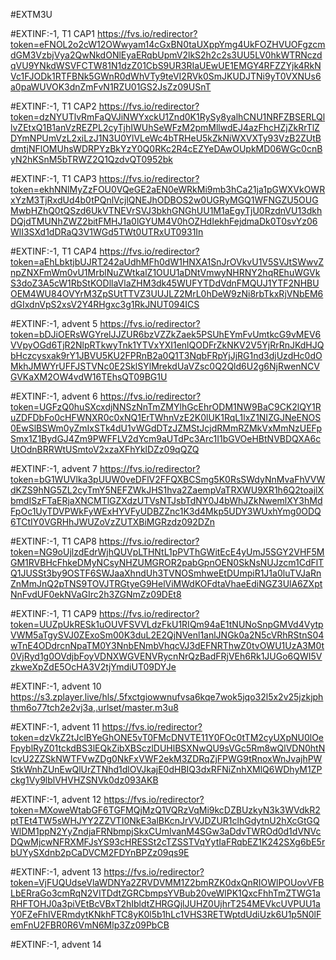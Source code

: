 #EXTM3U

#EXTINF:-1, T1 CAP1
https://fvs.io/redirector?token=eFNOL2o2cW12OWwyam14cGxBN0taUXppYmg4UkFOZHVUOFgzcmdGM3VzbjVya2QwNkdONlEyaERqbUpmV2lkS2h2c2s3UU5LV0hkWTRNczdqVU9YNkdWSVFCTW81N1dzZ01CbS9UR3RIaUEwUE1EMGY4RFZZYjk4RkNVc1FJODk1RTFBNk5GWnR0dWhVTy9teVI2RVk0SmJKUDJTNi9yT0VXNUs6a0paWUVOK3dnZmFvN1RZU01GS2JsZz09USnT


#EXTINF:-1, T1 CAP2
https://fvs.io/redirector?token=dzNYUTlvRmFaQVJiNWYxckU1Znd0K1RySy8yalhCNU1NRFZBSERLQllvZEtxQ1B1anVzREZPL2cyTjhIWUhSeWFzM2pmMllwdEJ4azFhcHZjZkRrTlZDYmNPUmVzL2xiLzJ1N3U0YlVLeWc4bTRHeU5kZkNiWXVXTy93VzB2ZUtBdmtjNFlOMUhsWDRPYzBkYzY0Q0RKc2R4cEZYeDAwOUpkMD06WGc0cnByN2hKSnM5bTRWZ2Q1QzdvQT0952bk


#EXTINF:-1, T1 CAP3
https://fvs.io/redirector?token=ekhNNlMyZzFOU0VQeGE2aEN0eWRkMi9mb3hCa21ja1pGWXVkOWRxYzM3TjRxdUd4b0tPQnlVcjlQNEJhODBOS2w0UGRyMGQ1WFNGZU5OUGMwbHZhQ0tQSzd6UkVTNEVrSVJ3bkhGNGhUU1M1aEgyTjU0RzdnVU13dkhDQjdTMUNhZWZ2bitFMHJ1a0lGYUM4V0hOZHdIekhFejdmaDk0T0svYz06WlI3SXd1dDRaQ3V1WGd5TWt0UTRxUT0931In


#EXTINF:-1, T1 CAP4
https://fvs.io/redirector?token=aEhLbktjbUJRT242aUdhMFh0dW1HNXA1SnJrOVkvU1V5SVJtSWwvZnpZNXFmWm0vU1MrblNuZWtkalZ1OUU1aDNtVmwyNHRNY2hqREhuWGVkS3doZ3A5cW1RbStKODllaVlaZHM3dk45WUFYTDdVdnFMQUJ1YTF2NHBUOEM4WU84OVYrM3ZpSUtTTVZ3UUJLZ2MrL0hDeW9zNi8rbTkxRjVNbEM6dGIxdnVpS2xsV2Y4RHgxc3g1RkJNUT094ICS


#EXTINF:-1, advent 5
https://fvs.io/redirector?token=bDJiOERsWGYrelJJZUR6bzVZZkZaek5PSUhEYmFvUmtkcG9vMEV6VVpyOGd6TjR2NlpRTkwyTnk1YTVxYXI1enlQODFrZkNKV2V5YjRrRnJKdHJQbHczcysxak9rY1JBVU5KU2FPRnB2a0Q1T3NqbFRpYjJjRG1nd3djUzdHc0dOMkhJMWYrUFFJSTVNc0E2SklSYlMrekdUaVZsc0Q2Qld6U2g6NjRwenNCVGVKaXM2OW4vdW16TEhsQT09BG1U

#EXTINF:-1, advent 6
https://fvs.io/redirector?token=UGFzQ0huSXcxdjNNSzNnTmZMYlhGcEhrODM1NW9BaC9CK2lQY1RuZDFDbFo0cHFWNXR0c0xNQ1ErTWhnVzE2K0lUK1RqL1lxZ1NIZGJNeENOS0EwSlBSWm0yZmIxSTk4dU1vWGdDTzJZMStJcjdRMmRZMkVxMmNzUEFpSmx1Z1BydGJ4Zm9PWFFLV2dYcm9aUTdPc3Arc1I1bGVOeHBtNVBDQXA6cUtOdnBRRWtUSmtoV2xzaXFhYklDZz09qQZQ


#EXTINF:-1, advent 7
https://fvs.io/redirector?token=bG1WUVlka3pUUW0veDFlV2FFQXBCSmg5K0RsSWdyNnMvaFhVVWdKZS9hNG5ZL2cyTmY5NEFZWkJHS1hva2ZaempVaTRXWU9XR1h6Q2toajlXbmdISzFTaERjaXNCMTlGZXdzUTVsNTJsbTdNY0J4bWhJZkNwemlXY3hMdFpOc1UyTDVPWkFyWExHYVFyUDBZZnc1K3d4Mkp5UDY3WUxhYmg0ODQ6TCtIY0VGRHhJWUZoVzZUTXBiMGRzdz092DZn


#EXTINF:-1, T1 CAP8
https://fvs.io/redirector?token=NG9oUjlzdEdrWjhQUVpLTHNtL1pPVThGWitEcE4yUmJ5SGY2VHF5MGM1RVBHcFhkeDMyNCsyNHZUMGROR2pabGpnOEN0SkNsNUJzcm1CdFlTQ1JUSSt3by9OSTF6SWJaaXhndUh3TVNOSmhweEtDUmpiR1J1a0luTVJaRnZnMmJnQ2pTNS9TOVJTRGtyeG9HelViMWdKOFdtaVhaeEdiNGZ3UlA6ZXptNnFvdUF0ekNVaGIrc2h3ZGNmZz09DEt8


#EXTINF:-1, T1 CAP9
https://fvs.io/redirector?token=UUZpUkRESk1uOUVFSVVLdzFkU1RIQm94aE1tNUNoSnpGMVd4VytpVWM5aTgySVJ0ZExoSm00K3duL2E2QjNVenl1anlJNGk0a2N5cVRhRStnS04wTnE4ODdrcnNpaTM0Y3NnbENmbVhqcVJ3dEFNRThwZ0tvOWU1UzA3M0t0VjRyd1g0OVdjbFoyVDNXWGVENVRycnNrQzBadFRjVEh6Rk1JUGo6QWI5VzkweXpZdE5OcHA3V2tjYmdiUT09DYJe


#EXTINF:-1, advent 10
https://s3.zplayer.live/hls/,5fxctgiowwnufvsa6kqe7wok5jqo32l5x2v25jzkjphthm6o77tch2e2vj3a,.urlset/master.m3u8


#EXTINF:-1, advent 11
https://fvs.io/redirector?token=dzVkZ2tJclBYeGhONE5vT0FMcDNVTE11Y0FOc0tTM2cyUXpNU0lOeFpyblRyZ01tckdBS3lEQkZibXBSczlDUHlBSXNwQU9sVGc5Rm8wQlVDN0htNlcvU2ZZSkNWTFVwZDg0NkFxVWF2ekM3ZDRqZjFPWG9tRnoxWnJvajhPWStkWnhZUnEwQlUrZTNhd1dlOVJkajE0dHBIQ3dxRFNiZnhXMlQ6WDhyM1ZPckg1Vy9lblVHVHZSNVk0dz093AKB


#EXTINF:-1, advent 12
https://fvs.io/redirector?token=MXoweWtabGF6TGFMQjMzQ1VQRzVqMi9kcDZBUzkyN3k3WVdkR2ptTEt4TW5sWHJYY2ZZVTI0NkE3alBKcnJrVVJDZUR1clhGdytnU2hXcGtGQWlDM1ppN2YyZndjaFRNbmpjSkxCUmlvanM4SGw3aDdvTWROd0d1dVNVcDQwMjcwNFRXMFJsYS93cHRESSt2cTZSSTVqYytIaFRqbEZ1K242SXg6bE5rbUYySXdnb2pCaDVCM2FDYnBPZz09qs9E

#EXTINF:-1, advent 13
https://fvs.io/redirector?token=VjFUQUdseVlaWDNYa2ZRVDVMM1Z2bmRZK0dxQnRIOWlPOUovVFBLbERraGo3cmRqN2VITDdtZGRCbmpsYVBub20veWlPK1QxcFhhTmZTWG1aRHFTOHJ0a3piVEtBcVBxT2hIbldtZHRGQjlJUHZ0UjhrT254MEVkcUVPUU1aY0FZeFhIVERmdytKNkhFTC8yK0l5b1hLc1VHS3RETWptdUdiUzk6U1p5N0lFemFnU2FBR0R6VmN6Mlp3Zz09PbCB


#EXTINF:-1, advent 14
